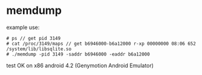 
# memdump

example use: 

	# ps // get pid 3149
	# cat /proc/3149/maps // get b6946000-b6a12000 r-xp 00000000 08:06 652        /system/lib/libsqlite.so
	# ./memdump -pid 3149 -saddr b6946000 -eaddr b6a12000

test OK on x86 android 4.2 (Genymotion Android Emulator)
